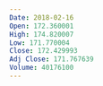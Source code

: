 ```yaml
---
Date: 2018-02-16
Open: 172.360001
High: 174.820007
Low: 171.770004
Close: 172.429993
Adj Close: 171.767639
Volume: 40176100
---
```

